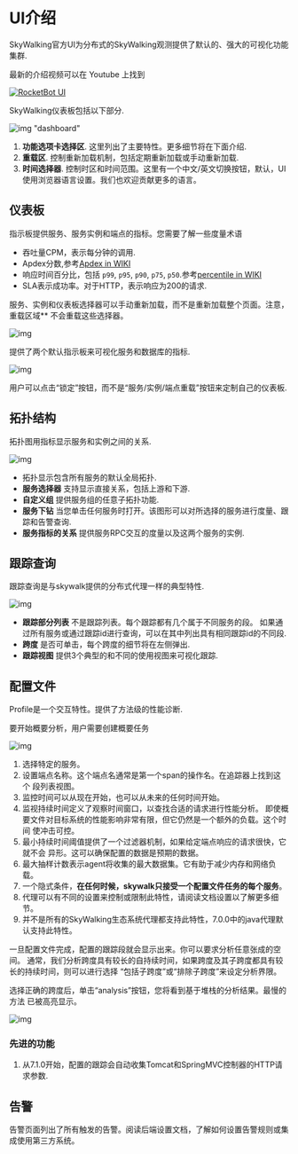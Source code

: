 # UI介绍

SkyWalking官方UI为分布式的SkyWalking观测提供了默认的、强大的可视化功能集群.

最新的介绍视频可以在 Youtube 上找到

[![RocketBot UI](http://img.youtube.com/vi/mfKaToAKl7k/0.jpg)](http://www.youtube.com/watch?v=mfKaToAKl7k)

SkyWalking仪表板包括以下部分.

![img "dashboard"](http://skywalking.apache.org/ui-doc/7.0.0/dashboard.png)

1. **功能选项卡选择区**. 这里列出了主要特性。更多细节将在下面介绍.
2. **重载区**. 控制重新加载机制，包括定期重新加载或手动重新加载.
3. **时间选择器**. 控制时区和时间范围。这里有一个中文/英文切换按钮，默认，UI使用浏览器语言设置。我们也欢迎贡献更多的语言。

## 仪表板

指示板提供服务、服务实例和端点的指标。您需要了解一些度量术语

* 吞吐量CPM，表示每分钟的调用.
* Apdex分数,参考[Apdex in WIKI](https://en.wikipedia.org/wiki/Apdex)
* 响应时间百分比，包括 `p99`, `p95`, `p90`, `p75`, `p50`.参考[percentile in WIKI](https://en.wikipedia.org/wiki/Percentile)
* SLA表示成功率。对于HTTP，表示响应为200的请求.

服务、实例和仪表板选择器可以手动重新加载，而不是重新加载整个页面。注意，重载区域**
不会重载这些选择器。

![img](http://skywalking.apache.org/ui-doc/7.0.0/dashboard-reload.png)

提供了两个默认指示板来可视化服务和数据库的指标.

![img](http://skywalking.apache.org/ui-doc/7.0.0/dashboard-default.png)

用户可以点击“锁定”按钮，而不是“服务/实例/端点重载”按钮来定制自己的仪表板.

## 拓扑结构

拓扑图用指标显示服务和实例之间的关系.

![img](http://skywalking.apache.org/ui-doc/7.0.0/topology.png)

* 拓扑显示包含所有服务的默认全局拓扑.
* **服务选择器** 支持显示直接关系，包括上游和下游.
* **自定义组** 提供服务组的任意子拓扑功能.
* **服务下钻** 当您单击任何服务时打开。该图形可以对所选择的服务进行度量、跟踪和告警查询.
* **服务指标的关系** 提供服务RPC交互的度量以及这两个服务的实例.

## 跟踪查询

跟踪查询是与skywalk提供的分布式代理一样的典型特性.

![img](http://skywalking.apache.org/ui-doc/7.0.0/trace.png)

* **跟踪部分列表** 不是跟踪列表。每个跟踪都有几个属于不同服务的段。
如果通过所有服务或通过跟踪id进行查询，可以在其中列出具有相同跟踪id的不同段.
* **跨度** 是否可单击，每个跨度的细节将在左侧弹出.
* **跟踪视图** 提供3个典型的和不同的使用视图来可视化跟踪. 

## 配置文件

Profile是一个交互特性。提供了方法级的性能诊断. 

要开始概要分析，用户需要创建概要任务

![img](http://skywalking.apache.org/ui-doc/7.0.0/profile-create.png)

1. 选择特定的服务。
2. 设置端点名称。这个端点名通常是第一个span的操作名。在追踪器上找到这个
段列表视图。
3. 监控时间可以从现在开始，也可以从未来的任何时间开始。
4. 监视持续时间定义了观察时间窗口，以查找合适的请求进行性能分析。
即使概要文件对目标系统的性能影响非常有限，但它仍然是一个额外的负载。这个时间
使冲击可控。
5. 最小持续时间阈值提供了一个过滤器机制，如果给定端点响应的请求很快，它就不会
异形。这可以确保配置的数据是预期的数据。
6. 最大抽样计数表示agent将收集的最大数据集。它有助于减少内存和网络负载。
7. 一个隐式条件，**在任何时候，skywalk只接受一个配置文件任务的每个服务**。
8. 代理可以有不同的设置来控制或限制此特性，请阅读文档设置以了解更多细节。
9. 并不是所有的SkyWalking生态系统代理都支持此特性，7.0.0中的java代理默认支持此特性。

一旦配置文件完成，配置的跟踪段就会显示出来。你可以要求分析任意张成的空间。
通常，我们分析跨度具有较长的自持续时间，如果跨度及其子跨度都具有较长的持续时间，则可以进行选择
“包括子跨度”或“排除子跨度”来设定分析界限。

选择正确的跨度后，单击“analysis”按钮，您将看到基于堆栈的分析结果。最慢的方法
已被高亮显示。

![img](http://skywalking.apache.org/ui-doc/7.0.0/profile-result.png)

### 先进的功能

1. 从7.1.0开始，配置的跟踪会自动收集Tomcat和SpringMVC控制器的HTTP请求参数.

## 告警

告警页面列出了所有触发的告警。阅读后端设置文档，了解如何设置告警规则或集成使用第三方系统。
